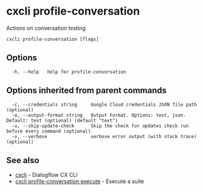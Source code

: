 # cxcli profile-conversation

Actions on conversation testing

```
cxcli profile-conversation [flags]
```

## Options

```
  -h, --help   help for profile-conversation
```

## Options inherited from parent commands

```
  -c, --credentials string     Google Cloud credentials JSON file path (optional)
  -o, --output-format string   Output Format. Options: text, json. Default: text (optional) (default "text")
  -u, --skip-update-check      Skip the check for updates check run before every command (optional)
  -v, --verbose                verbose error output (with stack trace) (optional)
```

## See also

* [cxcli](/cmd/cxcli/)	 - Dialogflow CX CLI
* [cxcli profile-conversation execute](/cmd/cxcli_profile-conversation_execute/)	 - Execute a suite

